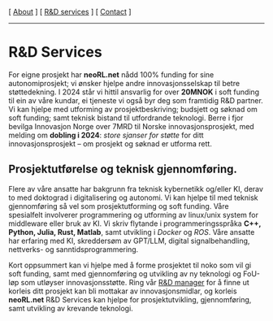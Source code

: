 [ [About](index.md) ]     [ [R&D services](RnD_services.md) ]     [ [Contact](./RnD_manager.md) ]

-------------------------------------------------------------------

# R&D Services
For eigne prosjekt har __neoRL.net__ nådd 100% funding for sine autonomiprosjekt;
	vi ønsker hjelpe andre innovasjonsselskap til betre støttedekning. 
I 2024 står vi hittil ansvarlig for over __20MNOK__ i soft funding til ein av våre kundar,
	ei tjeneste vi også byr deg som framtidig R&D partner.
Vi kan hjelpe med utforming av prosjektbeskriving; budsjett og søknad om soft funding; samt teknisk bistand til utfordrande teknologi.
Berre i fjor bevilga Innovasjon Norge over 7MRD til Norske innovasjonsprosjekt, med melding om __dobling i 2024__:
_store sjanser for støtte_ for ditt innovasjonsprosjekt – om prosjekt og søknad er utforma rett.
	
## Prosjektutførelse og teknisk gjennomføring. 
Flere av våre ansatte har bakgrunn fra teknisk kybernetikk og/eller KI, derav to med doktograd i digitalisering og
autonomi. Vi kan hjelpe til med teknisk gjennomføring så vel som prosjektutforming og soft funding. 
Våre spesialfelt involverer programmering og utforming av linux/unix system for middleware eller bruk av KI.
Vi skriv flytande i programmeringsspråka **C++, Python, Julia, Rust, Matlab**, samt utvikling i _Docker_ og _ROS_. 
Våre ansatte har erfaring med KI, skreddersøm av GPT/LLM, digital signalbehandling, nettverks- og sanntidsprogrammering.

Kort oppsummert kan vi hjelpe med å forme prosjektet til noko som vil gi soft funding, samt med gjennomføring og
utvikling av ny teknologi og FoU-løp som utløyser innovasjonsstøtte.
Ring vår [R&D manager](./RnD_manager.md) for å finne ut korleis ditt prosjekt kan bli mottakar av innovasjonsmidlar,
og korleis __neoRL.net__ R&D Services kan hjelpe for prosjektutvikling, gjennomføring, samt utvikling av krevande teknologi.

